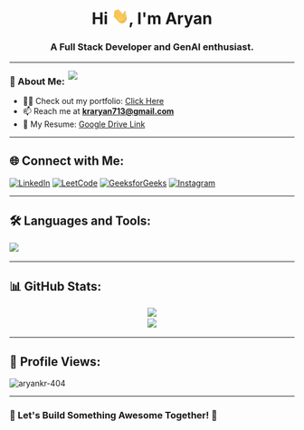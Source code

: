 <!-- ![MasterHead](https://res.cloudinary.com/superfolio/image/upload/v1620689979/68747470733a2f2f692e70696e696d672e636f6d2f6f726967696e616c732f63362f33332f63322f63363333633230656465383266306530636564376435373064626533613166332e676966_yjuh2s.gif)-->

<h1 align="center">Hi <img src="https://raw.githubusercontent.com/ABSphreak/ABSphreak/master/gifs/Hi.gif" width="30px">, I'm Aryan</h1>
<h3 align="center">A Full Stack Developer and GenAI enthusiast.</h3>

---

<img align="right" width="400px"  src="https://res.cloudinary.com/superfolio/image/upload/v1620689979/68747470733a2f2f692e70696e696d672e636f6d2f6f726967696e616c732f63362f33332f63322f63363333633230656465383266306530636564376435373064626533613166332e676966_yjuh2s.gif">

### 🚀 About Me:
- 👨‍💻 Check out my portfolio: [Click Here](https://portfolio-eight-delta-77.vercel.app/)
- 📫 Reach me at **kraryan713@gmail.com**
- 📄 My Resume: [Google Drive Link](https://drive.google.com/drive/folders/1Q2hVU-1J5_oLKvYYPaBIzYVGJT19xZwU?usp=drive_link)

---

## 🌐 Connect with Me:
<p align="left">
<a href="https://linkedin.com/in/aryan-kumar101" target="_blank"><img src="https://img.shields.io/badge/LinkedIn-%230077B5.svg?&style=for-the-badge&logo=linkedin&logoColor=white" alt="LinkedIn" /></a>
<a href="#" target="_blank"><img src="https://img.shields.io/badge/LeetCode-%23FFA116.svg?style=for-the-badge&logo=leetcode&logoColor=black" alt="LeetCode" /></a>
<a href="#" target="_blank"><img src="https://img.shields.io/badge/GeeksforGeeks-0F9D58?style=for-the-badge&logo=GeeksforGeeks&logoColor=white" alt="GeeksforGeeks" /></a>
<!-- <a href="https://twitter.com/aryan_kr_404" target="_blank"><img src="https://img.shields.io/badge/Twitter-1DA1F2?style=for-the-badge&logo=twitter&logoColor=white" alt="Twitter" /></a> -->
<a href="https://instagram.com/ar.yan_kr" target="_blank"><img src="https://img.shields.io/badge/Instagram-E4405F?style=for-the-badge&logo=instagram&logoColor=white" alt="Instagram" /></a>
</p>

---

## 🛠️ Languages and Tools:
<p align="left">
<img src="https://skillicons.dev/icons?i=cpp,python,js,html,css,figma,tailwind,threejs,react,nextjs,redux,nodejs,express,postman,mongodb,mysql,git,github,aws,docker,kubernetes,linux,vscode,webstorm,pycharm" />
</p>

---

## 📊 GitHub Stats:
<p align="center">
  <img src="https://github-readme-stats.vercel.app/api/top-langs?username=aryankr-404&show_icons=true&locale=en&layout=compact" /> <br />
  <img src="https://github-readme-streak-stats.herokuapp.com/?user=aryankr-404" />
</p>

---

## 👀 Profile Views:
<p>
  <img src="https://komarev.com/ghpvc/?username=aryankr-404&label=Profile%20views&color=0e75b6&style=flat-square" alt="aryankr-404" width="250" />
</p>

---

### 🚀 Let's Build Something Awesome Together! 🚀
